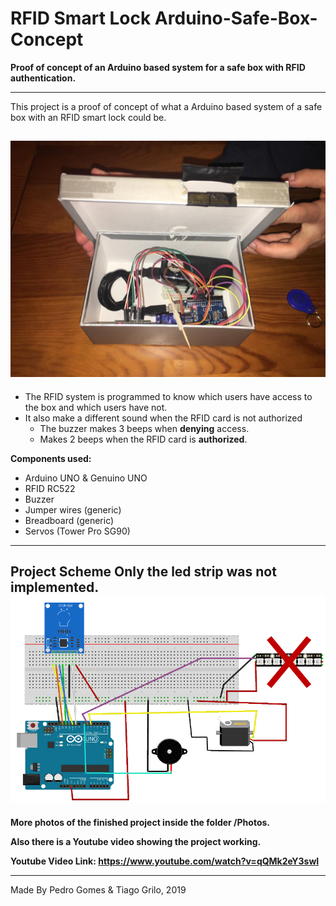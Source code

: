 # RFID Smart Lock Arduino-Safe-Box-Concept

**Proof of concept of an Arduino based system for a safe box with RFID authentication.**

---
This project is a proof of concept of what a Arduino based system of a safe box with an RFID smart lock could be.

![GitHub Logo](Photos/internals2.jpeg)
---

* The RFID system is programmed to know which users have access to the box and which users have not.
* It also make a different sound when the RFID card is not authorized
  * The buzzer makes 3 beeps when **denying** access.
  * Makes 2 beeps when the RFID card is **authorized**.

**Components used:**
* Arduino UNO & Genuino UNO
* RFID RC522
* Buzzer
* Jumper wires (generic)
* Breadboard (generic)
* Servos (Tower Pro SG90)

---
**Project Scheme**
Only the led strip was not implemented.
![GitHub Logo](Photos/scheme.png)
---

**More photos of the finished project inside the folder /Photos.**

**Also there is a Youtube video showing the project working.**

**Youtube Video Link: https://www.youtube.com/watch?v=qQMk2eY3swI**

---
Made By Pedro Gomes & Tiago Grilo, 2019
